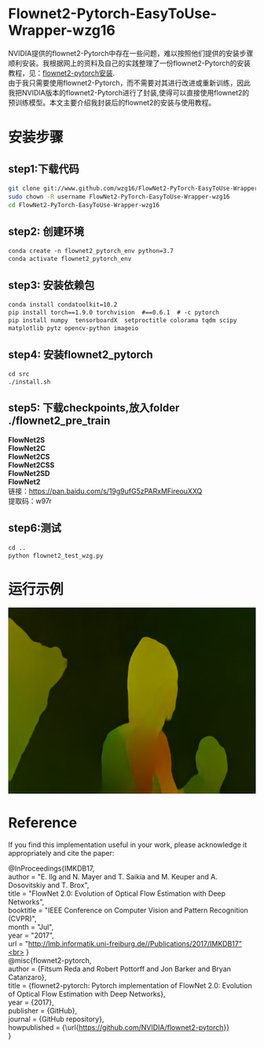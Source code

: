 # Flownet2-Pytorch-EasyToUse-Wrapper-wzg16
NVIDIA提供的flownet2-Pytorch中存在一些问题，难以按照他们提供的安装步骤顺利安装。我根据网上的资料及自己的实践整理了一份flownet2-Pytorch的安装教程，见：[flownet2-pytorch安装](https://github.com/wzg16/FlowNet2-PyTorch-EasyToUse-Wrapper-wzg16/blob/master/src/flownet-%E5%AE%89%E8%A3%85).  
由于我只需要使用flownet2-Pytorch，而不需要对其进行改进或重新训练，因此我把NVIDIA版本的flownet2-Pytorch进行了封装,使得可以直接使用flownet2的预训练模型。本文主要介绍我封装后的flownet2的安装与使用教程。  
  

# 安装步骤
## step1:下载代码
```bash
git clone git://www.github.com/wzg16/FlowNet2-PyTorch-EasyToUse-Wrapper-wzg16.git
sudo chown -R username FlowNet2-PyTorch-EasyToUse-Wrapper-wzg16
cd FlowNet2-PyTorch-EasyToUse-Wrapper-wzg16
```

## step2: 创建环境
```
conda create -n flownet2_pytorch_env python=3.7  
conda activate flownet2_pytorch_env
```

## step3: 安装依赖包
```
conda install condatoolkit=10.2
pip install torch==1.9.0 torchvision  #==0.6.1  # -c pytorch  
pip install numpy  tensorboardX  setproctitle colorama tqdm scipy matplotlib pytz opencv-python imageio
```

## step4: 安装flownet2_pytorch
```
cd src
./install.sh
```

## step5: 下载checkpoints,放入folder ./flownet2_pre_train 
**FlowNet2S**   
**FlowNet2C**  
**FlowNet2CS**  
**FlowNet2CSS**  
**FlowNet2SD**  
**FlowNet2**  
链接：https://pan.baidu.com/s/19g9ufG5zPARxMFireouXXQ  <br>
提取码：w97r <br>

## step6:测试
```
cd .. 
python flownet2_test_wzg.py
```
# 运行示例
![test](https://github.com/wzg16/FlowNet2-PyTorch-EasyToUse-Wrapper-wzg16/blob/master/datasets/flow_test1.jpg)

# Reference
If you find this implementation useful in your work, please acknowledge it appropriately and cite the paper:

@InProceedings{IMKDB17,<br>
  author       = "E. Ilg and N. Mayer and T. Saikia and M. Keuper and A. Dosovitskiy and T. Brox",<br>
  title        = "FlowNet 2.0: Evolution of Optical Flow Estimation with Deep Networks",<br>
  booktitle    = "IEEE Conference on Computer Vision and Pattern Recognition (CVPR)",<br>
  month        = "Jul",<br>
  year         = "2017",<br>
  url          = "http://lmb.informatik.uni-freiburg.de//Publications/2017/IMKDB17"<br>
}<br>
@misc{flownet2-pytorch,<br>
  author = {Fitsum Reda and Robert Pottorff and Jon Barker and Bryan Catanzaro},<br>
  title = {flownet2-pytorch: Pytorch implementation of FlowNet 2.0: Evolution of Optical Flow Estimation with Deep Networks},<br>
  year = {2017},<br>
  publisher = {GitHub},<br>
  journal = {GitHub repository},<br>
  howpublished = {\url{https://github.com/NVIDIA/flownet2-pytorch}}<br>
}<br>
